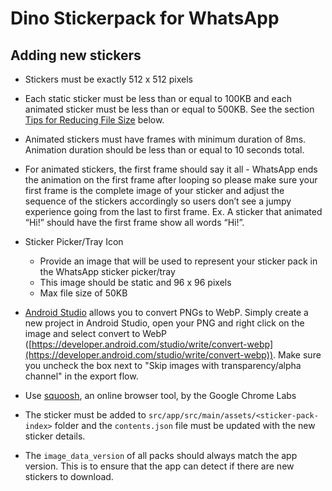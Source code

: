 # Dino Stickerpack for WhatsApp

## Adding new stickers

* Stickers must be exactly 512 x 512 pixels
* Each static sticker must be less than or equal to 100KB and each animated sticker must be less than or equal to 500KB. See the section [Tips for Reducing File Size](#tips-for-reducing-file-size) below.
* Animated stickers must have frames with minimum duration of 8ms. Animation duration should be less than or equal to 10 seconds total.
* For animated stickers, the first frame should say it all - WhatsApp ends the animation on the first frame after looping so please make sure your first frame is the complete image of your sticker and adjust the sequence of the stickers accordingly so users don’t see a jumpy experience going from the last to first frame. Ex. A sticker that animated “Hi!” should have the first frame show all words “Hi!”.

* Sticker Picker/Tray Icon
  * Provide an image that will be used to represent your sticker pack in the WhatsApp sticker picker/tray
  * This image should be static and 96 x 96 pixels
  * Max file size of 50KB

* [Android Studio](https://developer.android.com/studio/) allows you to convert PNGs to WebP. Simply create a new project in Android Studio, open your PNG and right click on the image and select convert to WebP ([https://developer.android.com/studio/write/convert-webp](https://developer.android.com/studio/write/convert-webp)). Make sure you uncheck the box next to "Skip images with transparency/alpha channel" in the export flow.
* Use [squoosh](https://squoosh.app/), an online browser tool, by the Google Chrome Labs

* The sticker must be added to `src/app/src/main/assets/<sticker-pack-index>` folder and the `contents.json` file must be updated with the new sticker details.

* The `image_data_version` of all packs should always match the app version. This is to ensure that the app can detect if there are new stickers to download.
